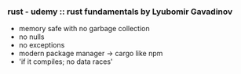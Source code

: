 ### rust - udemy :: rust fundamentals by Lyubomir Gavadinov
- memory safe with no garbage collection
- no nulls
- no exceptions
- modern package manager -> cargo like npm
- 'if it compiles; no data races'
